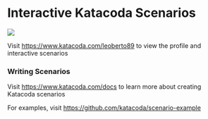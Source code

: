 # Interactive Katacoda Scenarios

[![](http://shields.katacoda.com/katacoda/leoberto89/count.svg)](https://www.katacoda.com/leoberto89 "Get your profile on Katacoda.com")

Visit https://www.katacoda.com/leoberto89 to view the profile and interactive scenarios

### Writing Scenarios
Visit https://www.katacoda.com/docs to learn more about creating Katacoda scenarios

For examples, visit https://github.com/katacoda/scenario-example
